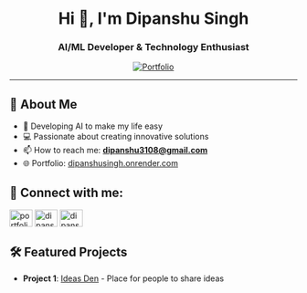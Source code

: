 <!---
Dipanshu3108/Dipanshu3108 is a ✨ special ✨ repository because its `README.md` (this file) appears on your GitHub profile.
You can click the Preview link to take a look at your changes.
--->

<h1 align="center">Hi 👋, I'm Dipanshu Singh</h1>
<h3 align="center">AI/ML Developer & Technology Enthusiast</h3>

<p align="center">
  <a href="https://dipanshusingh.onrender.com/" target="_blank">
    <img src="https://img.shields.io/badge/Portfolio-Visit%20My%20Website-blue?style=for-the-badge&logo=google-chrome&logoColor=white" alt="Portfolio"/>
  </a>
</p>

---

## 🚀 About Me

- 🌱 Developing AI to make my life easy
- 💻 Passionate about creating innovative solutions
- 📫 How to reach me: **dipanshu3108@gmail.com**
- 🌐 Portfolio: [dipanshusingh.onrender.com](https://dipanshusingh.onrender.com/)

## 🔗 Connect with me:

<p align="left">
<a href="https://dipanshusingh.onrender.com/" target="blank"><img align="center" src="https://raw.githubusercontent.com/rahuldkjain/github-profile-readme-generator/master/src/images/icons/Social/rss.svg" alt="portfolio" height="30" width="40" /></a>
<a href="https://linkedin.com/in/dipanshu-singh" target="blank"><img align="center" src="https://raw.githubusercontent.com/rahuldkjain/github-profile-readme-generator/master/src/images/icons/Social/linked-in-alt.svg" alt="dipanshu-singh" height="30" width="40" /></a>
<a href="https://www.leetcode.com/dipanshu3108" target="blank"><img align="center" src="https://raw.githubusercontent.com/rahuldkjain/github-profile-readme-generator/master/src/images/icons/Social/leet-code.svg" alt="dipanshu3108" height="30" width="40" /></a>
</p>

## 🛠️ Featured Projects

<!-- Add your project links here -->
- **Project 1**: [Ideas Den](https://ideasden.com/) - Place for people to share ideas
<!-- - **Project 2**: [Project Name](your-project-link-here) - Brief description -->

